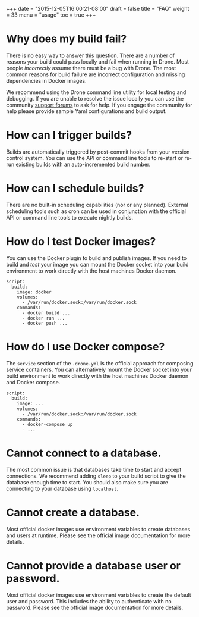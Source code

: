 +++
date = "2015-12-05T16:00:21-08:00"
draft = false
title = "FAQ"
weight = 33
menu = "usage"
toc = true
+++

# Why does my build fail?

There is no easy way to answer this question. There are a number of reasons your build could pass locally and fail when running in Drone. Most people _incorrectly_ assume there must be a bug with Drone. The most common reasons for build failure are incorrect configuration and missing dependencies in Docker images.

We recommend using the Drone command line utility for local testing and debugging. If you are unable to resolve the issue locally you can use the community [support forums](https://gitter.im/drone/drone) to ask for help. If you engage the community for help please provide sample Yaml configurations and build output.

# How can I trigger builds?

Builds are automatically triggered by post-commit hooks from your version control system. You can use the API or command line tools to re-start or re-run existing builds with an auto-incremented build number.

# How can I schedule builds?

There are no built-in scheduling capabilities (nor or any planned). External scheduling tools such as cron can be used in conjunction with the official API or command line tools to execute nightly builds.

# How do I test Docker images?

You can use the Docker plugin to build and publish images. If you need to build and _test_ your image you can mount the Docker socket into your build environment to work directly with the host machines Docker daemon.

```
script:
  build:
    image: docker
    volumes:
      - /var/run/docker.sock:/var/run/docker.sock
    commands:
      - docker build ...
      - docker run ...
      - docker push ...
```

# How do I use Docker compose?

The `service` section of the `.drone.yml` is the official approach for composing service containers. You can alternatively mount the Docker socket into your build environment to work directly with the host machines Docker daemon and Docker compose.

```
script:
  build:
    image: ...
    volumes:
      - /var/run/docker.sock:/var/run/docker.sock
    commands:
      - docker-compose up
      - ...
```

# Cannot connect to a database.

The most common issue is that databases take time to start and accept connections. We recommend adding `sleep` to your build script to give the database enough time to start. You should also make sure you are connecting to your database using `localhost`.

# Cannot create a database.

Most official docker images use environment variables to create databases and users at runtime. Please see the official image documentation for more details.

# Cannot provide a database user or password.

 Most official docker images use environment variables to create the default user and password. This includes the ability to authenticate with no password. Please see the official image documentation for more details.
